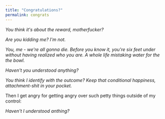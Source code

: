 ```yaml
---
title: "Congratulations?"
permalink: congrats
---
```


*You think it's about the reward, motherfucker?*

*Are you kidding me? I'm not.*

*You, me - we're all gonna die. Before you know it, you're six feet under without having realized who you are. A whole life mistaking water for the the bowl.*

*Haven't you understood anything?*

*You think I identify with the outcome? Keep that conditional happiness, attachment-shit in your pocket.*

Then I get angry for getting angry over such petty things outside of my control:

*Haven't I understood anthing?*
